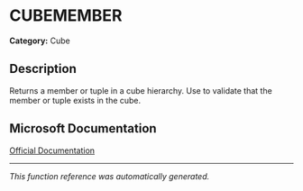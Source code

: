# CUBEMEMBER

**Category:** Cube

## Description
Returns a member or tuple in a cube hierarchy. Use to validate that the member or tuple exists in the cube.

## Microsoft Documentation
[Official Documentation](https://support.microsoft.com//en-us/office/cubemember-function-0f6a15b9-2c18-4819-ae89-e1b5c8b398ad)

---
*This function reference was automatically generated.*
